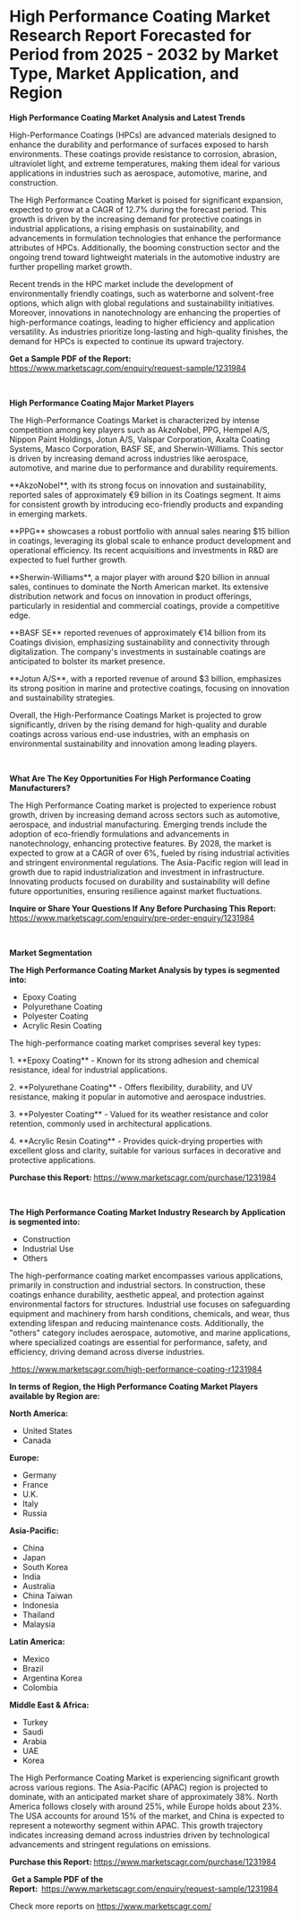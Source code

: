 <p><h1>High Performance Coating Market Research Report Forecasted for Period from 2025 -  2032 by Market Type, Market Application, and Region</h1></p><p><strong>High Performance Coating Market Analysis and Latest Trends</strong></p>
<p><p>High-Performance Coatings (HPCs) are advanced materials designed to enhance the durability and performance of surfaces exposed to harsh environments. These coatings provide resistance to corrosion, abrasion, ultraviolet light, and extreme temperatures, making them ideal for various applications in industries such as aerospace, automotive, marine, and construction.</p><p>The High Performance Coating Market is poised for significant expansion, expected to grow at a CAGR of 12.7% during the forecast period. This growth is driven by the increasing demand for protective coatings in industrial applications, a rising emphasis on sustainability, and advancements in formulation technologies that enhance the performance attributes of HPCs. Additionally, the booming construction sector and the ongoing trend toward lightweight materials in the automotive industry are further propelling market growth.</p><p>Recent trends in the HPC market include the development of environmentally friendly coatings, such as waterborne and solvent-free options, which align with global regulations and sustainability initiatives. Moreover, innovations in nanotechnology are enhancing the properties of high-performance coatings, leading to higher efficiency and application versatility. As industries prioritize long-lasting and high-quality finishes, the demand for HPCs is expected to continue its upward trajectory.</p></p>
<p><strong>Get a Sample PDF of the Report:&nbsp;</strong> <a href="https://www.marketscagr.com/enquiry/request-sample/1231984?utm_campaign=2230&utm_medium=2&utm_source=Github&utm_content=ia&utm_term=30012025&utm_id=high-performance-coating">https://www.marketscagr.com/enquiry/request-sample/1231984</a></p>
<p>&nbsp;</p>
<p><strong>High Performance Coating Major Market Players</strong></p>
<p><p>The High-Performance Coatings Market is characterized by intense competition among key players such as AkzoNobel, PPG, Hempel A/S, Nippon Paint Holdings, Jotun A/S, Valspar Corporation, Axalta Coating Systems, Masco Corporation, BASF SE, and Sherwin-Williams. This sector is driven by increasing demand across industries like aerospace, automotive, and marine due to performance and durability requirements.</p><p>**AkzoNobel**, with its strong focus on innovation and sustainability, reported sales of approximately €9 billion in its Coatings segment. It aims for consistent growth by introducing eco-friendly products and expanding in emerging markets.</p><p>**PPG** showcases a robust portfolio with annual sales nearing $15 billion in coatings, leveraging its global scale to enhance product development and operational efficiency. Its recent acquisitions and investments in R&D are expected to fuel further growth.</p><p>**Sherwin-Williams**, a major player with around $20 billion in annual sales, continues to dominate the North American market. Its extensive distribution network and focus on innovation in product offerings, particularly in residential and commercial coatings, provide a competitive edge.</p><p>**BASF SE** reported revenues of approximately €14 billion from its Coatings division, emphasizing sustainability and connectivity through digitalization. The company's investments in sustainable coatings are anticipated to bolster its market presence.</p><p>**Jotun A/S**, with a reported revenue of around $3 billion, emphasizes its strong position in marine and protective coatings, focusing on innovation and sustainability strategies.</p><p>Overall, the High-Performance Coatings Market is projected to grow significantly, driven by the rising demand for high-quality and durable coatings across various end-use industries, with an emphasis on environmental sustainability and innovation among leading players.</p></p>
<p>&nbsp;</p>
<p><strong>What Are The Key Opportunities For High Performance Coating Manufacturers?</strong></p>
<p><p>The High Performance Coating market is projected to experience robust growth, driven by increasing demand across sectors such as automotive, aerospace, and industrial manufacturing. Emerging trends include the adoption of eco-friendly formulations and advancements in nanotechnology, enhancing protective features. By 2028, the market is expected to grow at a CAGR of over 6%, fueled by rising industrial activities and stringent environmental regulations. The Asia-Pacific region will lead in growth due to rapid industrialization and investment in infrastructure. Innovating products focused on durability and sustainability will define future opportunities, ensuring resilience against market fluctuations.</p></p>
<p><strong>Inquire or Share Your Questions If Any Before Purchasing This Report:</strong> <a href="https://www.marketscagr.com/enquiry/pre-order-enquiry/1231984?utm_campaign=2230&utm_medium=2&utm_source=Github&utm_content=ia&utm_term=30012025&utm_id=high-performance-coating">https://www.marketscagr.com/enquiry/pre-order-enquiry/1231984</a></p>
<p>&nbsp;</p>
<p><strong>Market Segmentation</strong></p>
<p><strong>The High Performance Coating Market Analysis by types is segmented into:</strong></p>
<p><ul><li>Epoxy Coating</li><li>Polyurethane Coating</li><li>Polyester Coating</li><li>Acrylic Resin Coating</li></ul></p>
<p><p>The high-performance coating market comprises several key types: </p><p>1. **Epoxy Coating** - Known for its strong adhesion and chemical resistance, ideal for industrial applications.</p><p>2. **Polyurethane Coating** - Offers flexibility, durability, and UV resistance, making it popular in automotive and aerospace industries.</p><p>3. **Polyester Coating** - Valued for its weather resistance and color retention, commonly used in architectural applications.</p><p>4. **Acrylic Resin Coating** - Provides quick-drying properties with excellent gloss and clarity, suitable for various surfaces in decorative and protective applications.</p></p>
<p><strong>Purchase this Report:&nbsp;</strong><a href="https://www.marketscagr.com/purchase/1231984?utm_campaign=2230&utm_medium=2&utm_source=Github&utm_content=ia&utm_term=30012025&utm_id=high-performance-coating">https://www.marketscagr.com/purchase/1231984</a></p>
<p>&nbsp;</p>
<p><strong>The High Performance Coating Market Industry Research by Application is segmented into:</strong></p>
<p><ul><li>Construction</li><li>Industrial Use</li><li>Others</li></ul></p>
<p><p>The high-performance coating market encompasses various applications, primarily in construction and industrial sectors. In construction, these coatings enhance durability, aesthetic appeal, and protection against environmental factors for structures. Industrial use focuses on safeguarding equipment and machinery from harsh conditions, chemicals, and wear, thus extending lifespan and reducing maintenance costs. Additionally, the "others" category includes aerospace, automotive, and marine applications, where specialized coatings are essential for performance, safety, and efficiency, driving demand across diverse industries.</p></p>
<p><a href="https://www.marketscagr.com/high-performance-coating-r1231984?utm_campaign=2230&utm_medium=2&utm_source=Github&utm_content=ia&utm_term=30012025&utm_id=high-performance-coating">&nbsp;https://www.marketscagr.com/high-performance-coating-r1231984</a></p>
<p><strong>In terms of Region, the High Performance Coating Market Players available by Region are:</strong></p>
<p>
    <p> <strong> North America: </strong>
        <ul>
            <li>United States</li>
            <li>Canada</li>
        </ul>
        </p> 
    <p> <strong> Europe: </strong>
        <ul>
            <li>Germany</li>
            <li>France</li>
            <li>U.K.</li>
            <li>Italy</li>
            <li>Russia</li>
        </ul>
        </p> 
    <p> <strong> Asia-Pacific: </strong>
        <ul>
            <li>China</li>
            <li>Japan</li>
            <li>South Korea</li>
            <li>India</li>
            <li>Australia</li>
            <li>China Taiwan</li>
            <li>Indonesia</li>
            <li>Thailand</li>
            <li>Malaysia</li>
        </ul>
        </p> 
    <p> <strong> Latin America: </strong>
        <ul>
            <li>Mexico</li>
            <li>Brazil</li>
            <li>Argentina Korea</li>
            <li>Colombia</li>
        </ul>
        </p> 
    <p> <strong> Middle East & Africa: </strong>
        <ul>
            <li>Turkey</li>
            <li>Saudi</li>
            <li>Arabia</li>
            <li>UAE</li>
            <li>Korea</li>
        </ul>
    </p>
    </p>
<p><p>The High Performance Coating Market is experiencing significant growth across various regions. The Asia-Pacific (APAC) region is projected to dominate, with an anticipated market share of approximately 38%. North America follows closely with around 25%, while Europe holds about 23%. The USA accounts for around 15% of the market, and China is expected to represent a noteworthy segment within APAC. This growth trajectory indicates increasing demand across industries driven by technological advancements and stringent regulations on emissions.</p></p>
<p><strong>Purchase this Report: </strong><a href="https://www.marketscagr.com/purchase/1231984?utm_campaign=2230&utm_medium=2&utm_source=Github&utm_content=ia&utm_term=30012025&utm_id=high-performance-coating">https://www.marketscagr.com/purchase/1231984</a></p>
<p>&nbsp;<strong>Get a Sample PDF of the Report:&nbsp;&nbsp;</strong><a href="https://www.marketscagr.com/enquiry/request-sample/1231984?utm_campaign=2230&utm_medium=2&utm_source=Github&utm_content=ia&utm_term=30012025&utm_id=high-performance-coating">https://www.marketscagr.com/enquiry/request-sample/1231984</a></p>
<p><strong></strong></p>
<p>Check more reports on <a href="https://www.marketscagr.com/?utm_campaign=2230&utm_medium=2&utm_source=Github&utm_content=ia&utm_term=30012025&utm_id=high-performance-coating">https://www.marketscagr.com/</a></p>